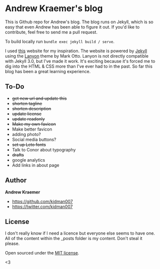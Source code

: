 # Andrew Kraemer's blog

This is Github repo for Andrew's blog. The blog runs on Jekyll, which is so easy that even Andrew has been able to figure it out. If you'd like to contribute, feel free to send me a pull request.

To build locally run `bundle exec jekyll build / serve`.

I used [this](https://nikinath.github.io/build-blog-using-github-jekyll) website for my inspiration. The website is powered by [Jekyll](https://jekyllrb.com/) using the [Lanyon](https://github.com/poole/lanyon) theme by Mark Otto. Lanyon is not directly compatible with Jekyll 3.0, but I've made it work. It's exciting because it's forced me to dig into the HTML & CSS more than I've ever had to in the past. So far this blog has been a great learning experience.

## To-Do

- ~~get new url and update this~~
- ~~shorten tagline~~
- ~~shorten description~~
- ~~update license~~
- ~~update readonly~~
- ~~Make my own favicon~~
- Make better favicon
- adding photo?
- Social media buttons?
- ~~set up Leto fonts~~
- Talk to Conor about typography
- ~~drafts~~
- google analytics
- Add links in about page

## Author

**Andrew Kraemer**
- <https://github.com/kidman007>
- <https://twitter.com/kidman007>


## License
I don't really know if I need a licence but everyone else seems to have one. All of the content within the \_posts folder is my content. Don't steal it please.

Open sourced under the [MIT license](LICENSE.md).

<3
